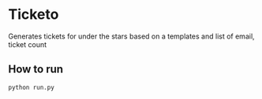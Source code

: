 # Ticketo

Generates tickets for under the stars based on a templates and list of email, ticket count


## How to run

```python
python run.py

```